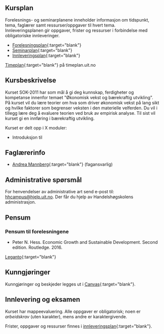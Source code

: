 

## Kursplan  

Forelesnings- og seminarplanene inneholder informasjon om tidspunkt, tema, faglærer samt ressurser/oppgaver til hvert tema.  
Innleveringsplanen gir oppgaver, frister og ressurser i forbindelse med obligatoriske innleveringer.  

- [Forelesningsplan](forelesningsplan.html){:target="blank"}
- [Seminarplan](seminarplan.html){:target="blank"}
- [Innleveringsplan](innleveringer.html){:target="blank"}   


[Timeplan](https://timeplan.uit.no/){:target="blank"} på timeplan.uit.no

## Kursbeskrivelse
Kurset SOK-2011 har som mål å gi deg kunnskap, ferdigheter og kompetanse innenfor temaet "Økonomisk vekst og bærekraftig utvikling". På kurset vil du lære teorier om hva som driver økonomisk vekst på lang sikt og hvilke faktorer som begrenser veksten i den materielle velferden. Du vil i tillegg lære deg å evaluere teorien ved bruk av empirisk analyse. Til sist vil kurset gi en innføring i bærekraftig utvikling.

Kurset er delt opp i X moduler:
 - Introduksjon til 


## Faglærerinfo  
- [Andrea Mannberg](https://uit.no/ansatte/andrea.mannberg){:target="blank"} (fagansvarlig)



## Administrative spørsmål

For henvendelser av administrative art send e-post til: <hhcampus@hjelp.uit.no>. Der får du hjelp av Handelshøgskolens administrasjon.


## Pensum  

### Pensum til forelesningene

- Peter N. Hess. Economic Growth and Sustainable Development. Second edition. Routledge. 2016.

[Leganto](https://bibsys-c.alma.exlibrisgroup.com/leganto/){:target="blank"}  




## Kunngjøringer  

Kunngjøringer og beskjeder legges ut i [Canvas](https://uit.instructure.com/){:target="blank"}.


## Innlevering og eksamen  

Kurset har mappeevaluering. Alle oppgaver er obligatorisk; noen er _arbeidskrav_ (uten karakter), mens andre er karaktergivende.  

Frister, oppgaver og ressurser finnes i [innleveringsplan](innleveringer.html){:target="blank"}.    

